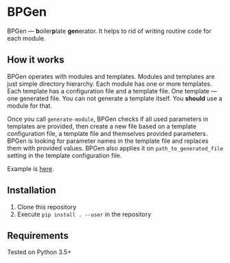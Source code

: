 # BPGen

BPGen — **b**oiler**p**late **gen**erator. It helps to rid of writing routine code for each module.

## How it works
BPGen operates with modules and templates. Modules and templates are just simple directory hierarchy. Each module has one or more templates. Each template has a configuration file and a template file. One template — one generated file. You can not generate a template itself. You **should** use a module for that.

Once you call `generate-module`, BPGen checks if all used parameters in templates are provided, then create a new file based on a template configuration file, a template file and themselves provided parameters. BPGen is looking for parameter names in the template file and replaces them with provided values. BPGen also applies it on `path_to_generated_file` setting in the template configuration file.

Example is [here](https://github.com/EhwaZoom/bpgen).

## Installation
1. Clone this repository
2. Execute `pip install . --user` in the repository


## Requirements
Tested on Python 3.5+